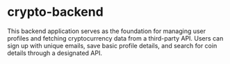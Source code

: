 # crypto-backend
This backend application serves as the foundation for managing user profiles and fetching cryptocurrency data from a third-party API. Users can sign up with unique emails, save basic profile details, and search for coin details through a designated API.
